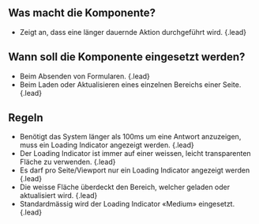 ## Was macht die Komponente?
* Zeigt an, dass eine länger dauernde Aktion durchgeführt wird. {.lead}

## Wann soll die Komponente eingesetzt werden?
* Beim Absenden von Formularen. {.lead}
* Beim Laden oder Aktualisieren eines einzelnen Bereichs einer Seite. {.lead}

## Regeln
* Benötigt das System länger als 100ms um eine Antwort anzuzeigen, muss ein Loading Indicator angezeigt werden. {.lead}
* Der Loading Indicator ist immer auf einer weissen, leicht transparenten Fläche zu verwenden. {.lead}
* Es darf pro Seite/Viewport nur ein Loading Indicator angezeigt werden {.lead}
* Die weisse Fläche überdeckt den Bereich, welcher geladen oder aktualisiert wird. {.lead}
* Standardmässig wird der Loading Indicator «Medium» eingesetzt. {.lead}
